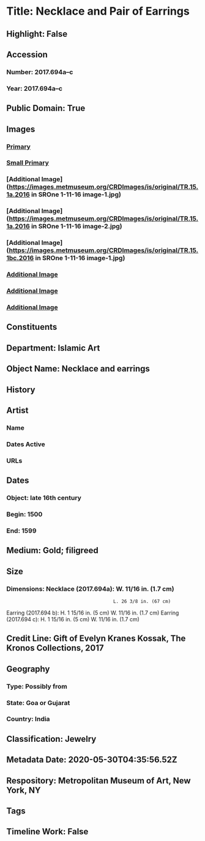 # Title: Necklace and Pair of Earrings
## Highlight: False
## Accession
### Number: 2017.694a–c
### Year: 2017.694a–c
## Public Domain: True
## Images
### [Primary](https://images.metmuseum.org/CRDImages/is/original/DP-15524-001.jpg)
### [Small Primary](https://images.metmuseum.org/CRDImages/is/web-large/DP-15524-001.jpg)
### [Additional Image](https://images.metmuseum.org/CRDImages/is/original/TR.15.1a.2016 in SROne 1-11-16 image-1.jpg)
### [Additional Image](https://images.metmuseum.org/CRDImages/is/original/TR.15.1a.2016 in SROne 1-11-16 image-2.jpg)
### [Additional Image](https://images.metmuseum.org/CRDImages/is/original/TR.15.1bc.2016 in SROne 1-11-16 image-1.jpg)
### [Additional Image](https://images.metmuseum.org/CRDImages/is/original/DP-15524-002.jpg)
### [Additional Image](https://images.metmuseum.org/CRDImages/is/original/DP-15524-003.jpg)
### [Additional Image](https://images.metmuseum.org/CRDImages/is/original/DP-15524-004.jpg)
## Constituents
## Department: Islamic Art
## Object Name: Necklace and earrings
## History
## Artist
### Name
### Dates Active
### URLs
## Dates
### Object: late 16th century
### Begin: 1500
### End: 1599
## Medium: Gold; filigreed
## Size
### Dimensions: Necklace (2017.694a): W. 11/16 in. (1.7 cm)
                                           L. 26 3/8 in. (67 cm)
Earring (2017.694 b): H. 1 15/16 in. (5 cm)
                                        W. 11/16 in. (1.7 cm)
Earring (2017.694 c):  H. 1 15/16 in. (5 cm)
                                        W. 11/16 in. (1.7 cm)
## Credit Line: Gift of Evelyn Kranes Kossak, The Kronos Collections, 2017
## Geography
### Type: Possibly from
### State: Goa or Gujarat
### Country: India
## Classification: Jewelry
## Metadata Date: 2020-05-30T04:35:56.52Z
## Respository: Metropolitan Museum of Art, New York, NY
## Tags
## Timeline Work: False